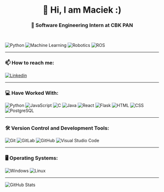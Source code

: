 <h1 align="center">👋 Hi, I am Maciek :)</h1>

<h3 align="center">
  🚀 Software Engineering Intern at CBK PAN
</h3>
<br>

<p>
  <img alt="Python" src="https://img.shields.io/badge/-Python-3776AB?logo=python&logoColor=white&style=flat-square" />
  <img alt="Machine Learning" src="https://img.shields.io/badge/-Machine%20Learning-FF6F00?logo=openaigym&logoColor=white&style=flat-square" />
  <img alt="Robotics" src="https://img.shields.io/badge/-Robotics-4CAF50?logo=arduino&logoColor=white&style=flat-square" />
  <img alt="ROS" src="https://img.shields.io/badge/-ROS-22314E?logo=ros&logoColor=white&style=flat-square" />
</p>

---

### 📫 How to reach me:
<p>
  <a href="https://www.linkedin.com/in/maciejleszek/">
    <img
      alt="Linkedin"
      src="https://img.shields.io/badge/-LinkedIn-0077B5?logo=linkedin&logoColor=white&style=flat-square"
    />
  </a>
</p>

---

### **💻 Have Worked With:**
<p>
  <img alt="Python" src="https://img.shields.io/badge/Python-3776AB?style=flat-square&logo=python&logoColor=white" />
  <img alt="JavaScript" src="https://img.shields.io/badge/JavaScript-F7DF1E?logo=javascript&logoColor=white&style=flat-square" />
  <img alt="C" src="https://img.shields.io/badge/C-A8B9CC?logo=c&logoColor=white&style=flat-square" />
  <img alt="Java" src="https://img.shields.io/badge/Java-007396?logo=java&logoColor=white&style=flat-square" />
  <img alt="React" src="https://img.shields.io/badge/React-61DAFB?logo=react&logoColor=white&style=flat-square" />
  <img alt="Flask" src="https://img.shields.io/badge/Flask-000000?logo=flask&logoColor=white&style=flat-square" />
  <img alt="HTML" src="https://img.shields.io/badge/HTML-E34F26?logo=html5&logoColor=white&style=flat-square" />
  <img alt="CSS" src="https://img.shields.io/badge/CSS-1572B6?logo=css3&logoColor=white&style=flat-square" />
  <img alt="PostgreSQL" src="https://img.shields.io/badge/PostgreSQL-336791?logo=postgresql&logoColor=white&style=flat-square" />
</p>

---

### **🛠️ Version Control and Development Tools:**
<p>
  <img alt="Git" src="https://img.shields.io/badge/Git-F05032?logo=git&logoColor=white&style=flat-square" />
  <img alt="GitLab" src="https://img.shields.io/badge/GitLab-FC6D26?logo=gitlab&logoColor=white&style=flat-square" />
  <img alt="GitHub" src="https://img.shields.io/badge/GitHub-181717?logo=github&logoColor=white&style=flat-square" />
  <img alt="Visual Studio Code" src="https://img.shields.io/badge/VS%20Code-007ACC?logo=visual+studio+code&logoColor=white&style=flat-square" />
</p>

---

### **🖥️ Operating Systems:**
<p>
  <img alt="Windows" src="https://img.shields.io/badge/Windows-0078D6?logo=windows&logoColor=white&style=flat-square" />
  <img alt="Linux" src="https://img.shields.io/badge/Linux-FCC624?logo=linux&logoColor=black&style=flat-square" />
</p>

---

<p>
  <img
    src="https://github-readme-stats-sigma-five.vercel.app/api/top-langs/?username=maciejleszek&layout=compact&theme=radical"
    alt="GitHub Stats"
  />
</p>
